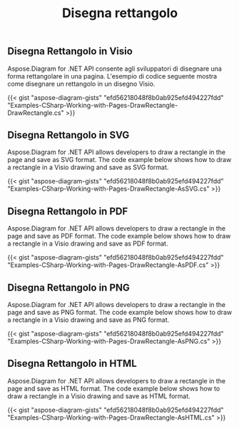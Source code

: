 ﻿---
title: Disegna rettangolo
type: docs
weight: 10
url: /it/net/drawing/draw-rectangle
description: Questa sezione spiega come disegnare un rettangolo in una pagina visio con Aspose.Diagram. Supporta l'utilizzo di C# per disegnare un rettangolo e salvarlo come pdf, svg, html, immagine, xps e altri formati.
---
## **Disegna Rettangolo in Visio**
Aspose.Diagram for .NET API consente agli sviluppatori di disegnare una forma rettangolare in una pagina. L'esempio di codice seguente mostra come disegnare un rettangolo in un disegno Visio.

{{< gist "aspose-diagram-gists" "efd56218048f8b0ab925efd494227fdd" "Examples-CSharp-Working-with-Pages-DrawRectangle-DrawRectangle.cs" >}}

## **Disegna Rettangolo in SVG**
Aspose.Diagram for .NET API allows developers to draw a rectangle in the page and save as SVG format. The code example below shows how to draw a rectangle in a Visio drawing and save as SVG format.

{{< gist "aspose-diagram-gists" "efd56218048f8b0ab925efd494227fdd" "Examples-CSharp-Working-with-Pages-DrawRectangle-AsSVG.cs" >}}

## **Disegna Rettangolo in PDF**
Aspose.Diagram for .NET API allows developers to draw a rectangle in the page and save as PDF format. The code example below shows how to draw a rectangle in a Visio drawing and save as PDF format.

{{< gist "aspose-diagram-gists" "efd56218048f8b0ab925efd494227fdd" "Examples-CSharp-Working-with-Pages-DrawRectangle-AsPDF.cs" >}}

## **Disegna Rettangolo in PNG**
Aspose.Diagram for .NET API allows developers to draw a rectangle in the page and save as PNG format. The code example below shows how to draw a rectangle in a Visio drawing and save as PNG format.

{{< gist "aspose-diagram-gists" "efd56218048f8b0ab925efd494227fdd" "Examples-CSharp-Working-with-Pages-DrawRectangle-AsPNG.cs" >}}

## **Disegna Rettangolo in HTML**
Aspose.Diagram for .NET API allows developers to draw a rectangle in the page and save as HTML format. The code example below shows how to draw a rectangle in a Visio drawing and save as HTML format.

{{< gist "aspose-diagram-gists" "efd56218048f8b0ab925efd494227fdd" "Examples-CSharp-Working-with-Pages-DrawRectangle-AsHTML.cs" >}}
